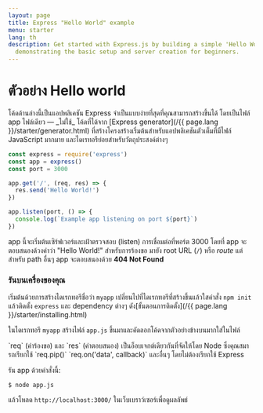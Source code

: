 ```yaml
---
layout: page
title: Express "Hello World" example
menu: starter
lang: th
description: Get started with Express.js by building a simple 'Hello World' application,
  demonstrating the basic setup and server creation for beginners.
---
```


# ตัวอย่าง Hello world

<div class="doc-box doc-info" markdown="1">
โค้ดด้านล่างนี้เป็นแอปพลิเคชัน Express จำเป็นแบบง่ายที่สุดที่คุณสามารถสร้างขึ้นได้ โดยเป็นไฟล์ app ไฟล์เดียว &mdash; _ไม่ใช้_ โค้ดที่ได้จาก [Express generator](/{{ page.lang }}/starter/generator.html) ที่สร้างโครงสร้างเริ่มต้นสำหรับแอปพลิเคชันตัวเต็มที่มีไฟล์ JavaScript มากมาย และไดเรทอรีย่อยสำหรับวัตถุประสงค์ต่างๆ
</div>

```js
const express = require('express')
const app = express()
const port = 3000

app.get('/', (req, res) => {
  res.send('Hello World!')
})

app.listen(port, () => {
  console.log(`Example app listening on port ${port}`)
})
```

app นี้จะเริ่มต้นเซิร์ฟเวอร์และเฝ้าตรวจสอบ (listen) การเชื่อมต่อที่พอร์ต 3000 โดยที่ app จะตอบสนองด้วงคำว่า "Hello World!" สำหรับการร้องขอ
มายัง root URL (`/`) หรือ _route_ แต่สำหรับ path อื่นๆ app จะตอบสนองด้วย **404 Not Found**

### รันบนเครื่องของคุณ

เริ่มต้นด้วยการสร้างไดเรกทอรีชื่อว่า `myapp` เปลี่ยนไปที่ไดเรกทอรีที่สร้างขึ้นแล้วใสคำสั่ง `npm init` แล้วติดตั้ง `express` และ dependency ต่างๆ ดัง[ขั้นตอนการติดตั้ง](/{{ page.lang }}/starter/installing.html)

ในไดเรกทอรี `myapp` สร้างไฟล์ `app.js` ขึ้นมาและคัดลอกโค้ดจากตัวอย่างข้างบนมากใส่ในไฟล์

<div class="doc-box doc-notice" markdown="1">
`req` (คำร้องขอ) และ `res` (คำตอบสนอง) เป็นอ็อบเจกต์เดียวกันที่จัดให้โดย Node ซึ่งคุณสมารถเรียกใช้ `req.pip()` `req.on('data', callback)` และอื่นๆ โดยไม่ต้องเรียกใช้ Express
</div>

รัน app ด้วยคำสั่งนี้:

```console
$ node app.js
```

แล้วโหลด `http://localhost:3000/` ในเว็บเบราว์เซอร์เพื่อดูผลลัพธ์
